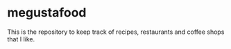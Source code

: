 # megustafood
This is the repository to keep track of recipes, restaurants and coffee shops that I like.
